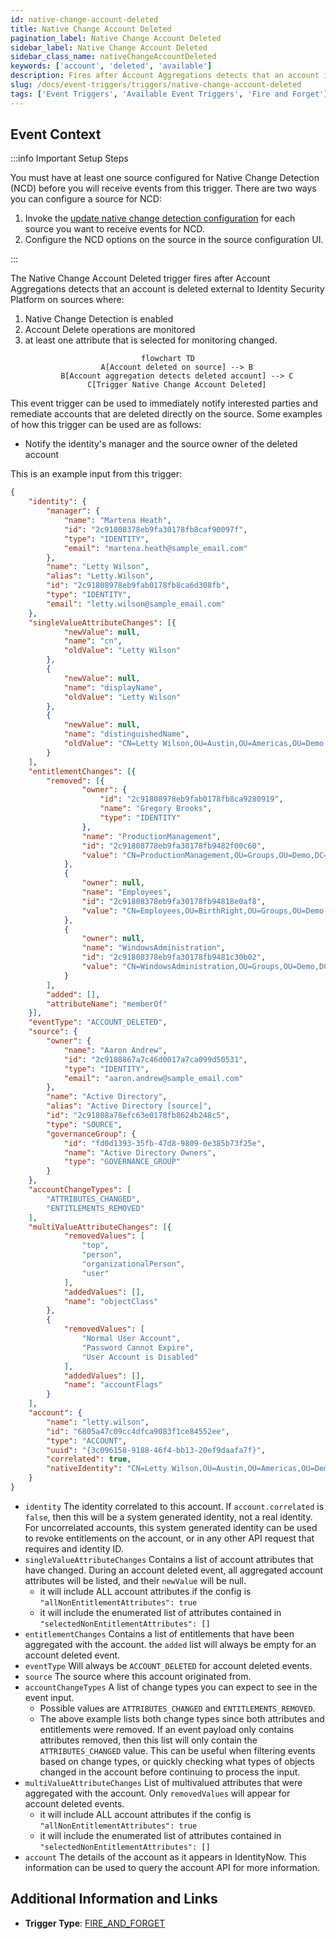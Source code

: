 ```yaml
---
id: native-change-account-deleted
title: Native Change Account Deleted
pagination_label: Native Change Account Deleted
sidebar_label: Native Change Account Deleted
sidebar_class_name: nativeChangeAccountDeleted
keywords: ['account', 'deleted', 'available']
description: Fires after Account Aggregations detects that an account is deleted external to Identity Security Platform on sources
slug: /docs/event-triggers/triggers/native-change-account-deleted
tags: ['Event Triggers', 'Available Event Triggers', 'Fire and Forget']
---
```


## Event Context

:::info Important Setup Steps

You must have at least one source configured for Native Change Detection (NCD) before you will receive events from this trigger.  There are two ways you can configure a source for NCD:

1. Invoke the [update native change detection configuration](https://developer.sailpoint.com/idn/api/beta/put-native-change-detection-config) for each source you want to receive events for NCD.
2. Configure the NCD options on the source in the source configuration UI.

:::

The Native Change Account Deleted trigger fires after Account Aggregations detects that an account is deleted external to Identity Security Platform on sources where:

1. Native Change Detection is enabled
2. Account Delete operations are monitored
3. at least one attribute that is selected for monitoring changed.

<div align="center">

```mermaid
flowchart TD
    A[Account deleted on source] --> B
    B[Account aggregation detects deleted account] --> C
    C[Trigger Native Change Account Deleted]
```

</div>

This event trigger can be used to immediately notify interested parties and remediate accounts that are deleted directly on the source.  Some examples of how this trigger can be used are as follows:

- Notify the identity's manager and the source owner of the deleted account

This is an example input from this trigger:

```json
{
	"identity": {
		"manager": {
			"name": "Martena Heath",
			"id": "2c91808378eb9fa30178fb8caf90097f",
			"type": "IDENTITY",
			"email": "martena.heath@sample_email.com"
		},
		"name": "Letty Wilson",
		"alias": "Letty.Wilson",
		"id": "2c91808978eb9fab0178fb8ca6d308fb",
		"type": "IDENTITY",
		"email": "letty.wilson@sample_email.com"
	},
	"singleValueAttributeChanges": [{
			"newValue": null,
			"name": "cn",
			"oldValue": "Letty Wilson"
		},
		{
			"newValue": null,
			"name": "displayName",
			"oldValue": "Letty Wilson"
		},
		{
			"newValue": null,
			"name": "distinguishedName",
			"oldValue": "CN=Letty Wilson,OU=Austin,OU=Americas,OU=Demo,DC=seri,DC=sailpointdemo,DC=com"
		}
	],
	"entitlementChanges": [{
		"removed": [{
				"owner": {
					"id": "2c91808978eb9fab0178fb8ca9280919",
					"name": "Gregory Brooks",
					"type": "IDENTITY"
				},
				"name": "ProductionManagement",
				"id": "2c91808778eb9fa30178fb9482f00c60",
				"value": "CN=ProductionManagement,OU=Groups,OU=Demo,DC=seri,DC=sailpointdemo,DC=com"
			},
			{
				"owner": null,
				"name": "Employees",
				"id": "2c91808378eb9fa30178fb94818e0af8",
				"value": "CN=Employees,OU=BirthRight,OU=Groups,OU=Demo,DC=seri,DC=sailpointdemo,DC=com"
			},
			{
				"owner": null,
				"name": "WindowsAdministration",
				"id": "2c91808378eb9fa30178fb9481c30b02",
				"value": "CN=WindowsAdministration,OU=Groups,OU=Demo,DC=seri,DC=sailpointdemo,DC=com"
			}
		],
		"added": [],
		"attributeName": "memberOf"
	}],
	"eventType": "ACCOUNT_DELETED",
	"source": {
		"owner": {
			"name": "Aaron Andrew",
			"id": "2c9180867a7c46d0017a7ca099d50531",
			"type": "IDENTITY",
			"email": "aaron.andrew@sample_email.com"
		},
		"name": "Active Directory",
		"alias": "Active Directory [source]",
		"id": "2c91808a78efc63e0178fb8624b248c5",
		"type": "SOURCE",
		"governanceGroup": {
			"id": "fd0d1393-35fb-47d8-9809-0e385b73f25e",
			"name": "Active Directory Owners",
			"type": "GOVERNANCE_GROUP"
		}
	},
	"accountChangeTypes": [
		"ATTRIBUTES_CHANGED",
		"ENTITLEMENTS_REMOVED"
	],
	"multiValueAttributeChanges": [{
			"removedValues": [
				"top",
				"person",
				"organizationalPerson",
				"user"
			],
			"addedValues": [],
			"name": "objectClass"
		},
		{
			"removedValues": [
				"Normal User Account",
				"Password Cannot Expire",
				"User Account is Disabled"
			],
			"addedValues": [],
			"name": "accountFlags"
		}
	],
	"account": {
		"name": "letty.wilson",
		"id": "6805a47c09cc4dfca9083f1ce84552ee",
		"type": "ACCOUNT",
		"uuid": "{3c096158-9188-46f4-bb13-20ef9daafa7f}",
		"correlated": true,
		"nativeIdentity": "CN=Letty Wilson,OU=Austin,OU=Americas,OU=Demo,DC=seri,DC=sailpointdemo,DC=com"
	}
}
```

- `identity` The identity correlated to this account.  If `account.correlated` is `false`, then this will be a system generated identity, not a real identity. For uncorrelated accounts, this system generated identity can be used to revoke entitlements on the account, or in any other API request that requires and identity ID.
- `singleValueAttributeChanges` Contains a list of account attributes that have changed.  During an account deleted event, all aggregated account attributes will be listed, and their `newValue` will be null.
  - it will include ALL account attributes if the config is `"allNonEntitlementAttributes": true`
  - it will include the enumerated list of attributes contained in `"selectedNonEntitlementAttributes": []`
- `entitlementChanges` Contains a list of entitlements that have been aggregated with the account.  the `added` list will always be empty for an account deleted event.
- `eventType` Will always be `ACCOUNT_DELETED` for account deleted events.
- `source` The source where this account originated from.
- `accountChangeTypes` A list of change types you can expect to see in the event input.
  - Possible values are `ATTRIBUTES_CHANGED` and `ENTITLEMENTS_REMOVED`.
  - The above example lists both change types since both attributes and entitlements were removed.  If an event payload only contains attributes removed, then this list will only contain the `ATTRIBUTES_CHANGED` value.  This can be useful when filtering events based on change types, or quickly checking what types of objects changed in the account before continuing to process the input.
- `multiValueAttributeChanges` List of multivalued attributes that were aggregated with the account.  Only `removedValues` will appear for account deleted events.
  - it will include ALL account attributes if the config is `"allNonEntitlementAttributes": true`
  - it will include the enumerated list of attributes contained in `"selectedNonEntitlementAttributes": []`
- `account` The details of the account as it appears in IdentityNow.  This information can be used to query the account API for more information.

## Additional Information and Links

- **Trigger Type**: [FIRE_AND_FORGET](../trigger-types.md#fire-and-forget)
